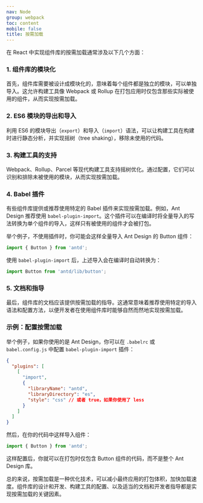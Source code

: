 ```yaml
---
nav: Node
group: webpack
toc: content
mobile: false
title: 按需加载
---
```


在 React 中实现组件库的按需加载通常涉及以下几个方面：

### 1. 组件库的模块化

首先，组件库需要被设计成模块化的，意味着每个组件都是独立的模块，可以单独导入。这允许构建工具像 Webpack 或 Rollup 在打包应用时仅包含那些实际被使用的组件，从而实现按需加载。

### 2. ES6 模块的导出和导入

利用 ES6 的模块导出（`export`）和导入（`import`）语法，可以让构建工具在构建时进行静态分析，并实现摇树（tree shaking），移除未使用的代码。

### 3. 构建工具的支持

Webpack、Rollup、Parcel 等现代构建工具支持摇树优化。通过配置，它们可以识别和排除未被使用的模块，从而实现按需加载。

### 4. Babel 插件

有些组件库提供或推荐使用特定的 Babel 插件来实现按需加载。例如，Ant Design 推荐使用 `babel-plugin-import`。这个插件可以在编译时将全量导入的写法转换为单个组件的导入，这样只有被使用的组件才会被打包。

举个例子，不使用插件时，你可能会这样全量导入 Ant Design 的 Button 组件：

```javascript
import { Button } from 'antd';
```

使用 `babel-plugin-import` 后，上述导入会在编译时自动转换为：

```javascript
import Button from 'antd/lib/button';
```

### 5. 文档和指导

最后，组件库的文档应该提供按需加载的指导。这通常意味着推荐使用特定的导入语法和配置方法，以便开发者在使用组件库时能够自然而然地实现按需加载。

### 示例：配置按需加载

举个例子，如果你使用的是 Ant Design，你可以在 `.babelrc` 或 `babel.config.js` 中配置 `babel-plugin-import` 插件：

```json
{
  "plugins": [
    [
      "import",
      {
        "libraryName": "antd",
        "libraryDirectory": "es",
        "style": "css" // 或者 true，如果你使用了 less
      }
    ]
  ]
}
```

然后，在你的代码中这样导入组件：

```javascript
import { Button } from 'antd';
```

这样配置后，你就可以在打包时仅包含 Button 组件的代码，而不是整个 Ant Design 库。

总的来说，按需加载是一种优化技术，可以减小最终应用的打包体积，加快加载速度。组件库的设计和开发、构建工具的配置、以及适当的文档和开发者指导都是实现按需加载的关键因素。
